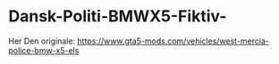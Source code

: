 # Dansk-Politi-BMWX5-Fiktiv-
Her
Den originale: https://www.gta5-mods.com/vehicles/west-mercia-police-bmw-x5-els
